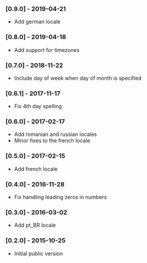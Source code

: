 ### [0.9.0] - 2019-04-21
* Add german locale

### [0.8.0] - 2019-04-18
* Add support for timezones

### [0.7.0] - 2018-11-22
* Include day of week when day of month is specified

### [0.6.1] - 2017-11-17
* Fix 4th day spelling

### [0.6.0] - 2017-02-17
* Add romanian and russian locales
* Minor fixes to the french locale

### [0.5.0] - 2017-02-15
* Add french locale

### [0.4.0] - 2016-11-28
* Fix handling leading zeros in numbers

### [0.3.0] - 2016-03-02
* Add pt_BR locale

### [0.2.0] - 2015-10-25
* Initial public version
